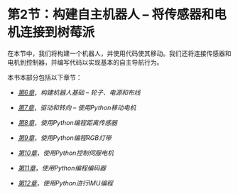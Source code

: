 # 第2节：构建自主机器人 – 将传感器和电机连接到树莓派

在本节中，我们将构建一个机器人，并使用代码使其移动。我们还将连接传感器和电机到控制器，并编写代码以实现基本的自主导航行为。

本书本部分包括以下章节：

+   [*第6章*](B15660_06_Final_ASB_ePub.xhtml#_idTextAnchor096)，*构建机器人基础 – 轮子、电源和布线*

+   [*第7章*](B15660_07_Final_ASB_ePub.xhtml#_idTextAnchor131)，*驱动和转向 – 使用Python移动电机*

+   [*第8章*](B15660_08_Final_ASB_ePub.xhtml#_idTextAnchor150)，*使用Python编程距离传感器*

+   [*第9章*](B15660_09_Final_ASB_ePub.xhtml#_idTextAnchor171)，*使用Python编程RGB灯带*

+   [*第10章*](B15660_10_Final_ASB_ePub.xhtml#_idTextAnchor192)，*使用Python控制伺服电机*

+   [*第11章*](B15660_11_Final_ASB_ePub.xhtml#_idTextAnchor219)，*使用Python编程编码器*

+   [*第12章*](B15660_12_Final_ASB_ePub.xhtml#_idTextAnchor251)，*使用Python进行IMU编程*
